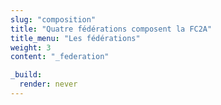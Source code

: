 ```yaml
---
slug: "composition"
title: "Quatre fédérations composent la FC2A"
title_menu: "Les fédérations"
weight: 3
content: "_federation"

_build:
  render: never
---
```

